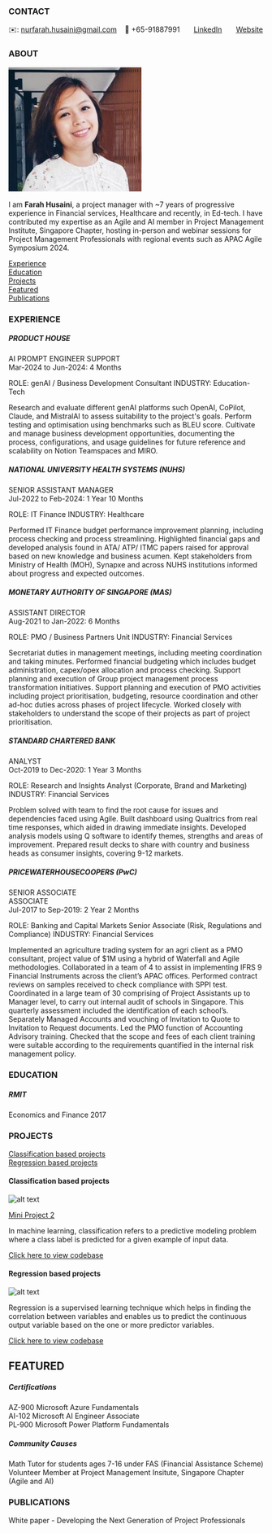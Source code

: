 <!-- CONTACT Section Starts -->
### CONTACT

<!-- Add your details -->
✉️: nurfarah.husaini@gmail.com 
&nbsp;&nbsp; 📲 +65-91887991
&nbsp;&nbsp;&nbsp;&nbsp;&nbsp; [LinkedIn](https://www.linkedin.com/in/farah-husaini/) 
&nbsp;&nbsp;&nbsp;&nbsp;&nbsp; [Website](https://www.linkedin.com/in/farah-husaini/)
<!-- CONTACT Section Ends -->

<!-- ABOUT Section Starts -->
### ABOUT
<!-- Add link to your picture -->

![alt text](https://raw.githubusercontent.com/fh19291/farah_husaini/main/images/Profile%20photo.png)

<!-- Add your details -->

I am __Farah Husaini__, a project manager with ~7 years of progressive experience in Financial services, Healthcare and recently, in Ed-tech. I have contributed my expertise as an Agile and AI member in Project Management Institute, Singapore Chapter, hosting in-person and webinar sessions for Project Management Professionals with regional events such as APAC Agile Symposium 2024.


<!-- Add link to the sections -->
[Experience](#experience) <br>
[Education](#education) <br>
[Projects](#projects) <br>
[Featured](#featured) <br>
[Publications](#publications) <br>

<!-- ABOUT Section Ends -->

<!-- EXPERIENCE Section Starts -->
### EXPERIENCE
<!-- Add your details -->
##### PRODUCT HOUSE
AI PROMPT ENGINEER SUPPORT <br>
Mar-2024 to Jun-2024: 4 Months

ROLE: genAI / Business Development Consultant
INDUSTRY: Education-Tech

Research and evaluate different genAI platforms such OpenAI, CoPilot, Claude, and MistralAI to assess suitability to the project's goals. Perform testing and optimisation using benchmarks such as BLEU score. Cultivate and manage business development opportunities, documenting the process, configurations, and usage guidelines for future reference and scalability on Notion Teamspaces and MIRO.

##### NATIONAL UNIVERSITY HEALTH SYSTEMS (NUHS)
SENIOR ASSISTANT MANAGER <br>
Jul-2022 to Feb-2024: 1 Year 10 Months

ROLE: IT Finance
INDUSTRY: Healthcare

Performed IT Finance budget performance improvement planning, including process checking and process streamlining. Highlighted financial gaps and developed analysis found in ATA/ ATP/ ITMC papers raised for approval based 
on new knowledge and business acumen. Kept stakeholders from Ministry of Health (MOH), Synapxe and across NUHS institutions informed about progress and expected outcomes. 

##### MONETARY AUTHORITY OF SINGAPORE (MAS)
ASSISTANT DIRECTOR <br>
Aug-2021 to Jan-2022: 6 Months

ROLE: PMO / Business Partners Unit
INDUSTRY: Financial Services

Secretariat duties in management meetings, including meeting coordination and taking minutes. Performed financial budgeting which includes budget administration, capex/opex allocation and process 
checking. Support planning and execution of Group project management process transformation initiatives. Support planning and execution of PMO activities including project prioritisation, budgeting, resource 
coordination and other ad-hoc duties across phases of project lifecycle. Worked closely with stakeholders to understand the scope of their projects as part of project prioritisation. 

##### STANDARD CHARTERED BANK
ANALYST <br>
Oct-2019 to Dec-2020: 1 Year 3 Months

ROLE: Research and Insights Analyst (Corporate, Brand and Marketing)
INDUSTRY: Financial Services

Problem solved with team to find the root cause for issues and dependencies faced using Agile. Built dashboard using Qualtrics from real time responses, which aided in drawing immediate insights.
Developed analysis models using Q software to identify themes, strengths and areas of improvement. Prepared result decks to share with country and business heads as consumer insights, covering 9-12 markets.

##### PRICEWATERHOUSECOOPERS (PwC)
SENIOR ASSOCIATE <br>
ASSOCIATE <br>
Jul-2017 to Sep-2019: 2 Year 2 Months

ROLE: Banking and Capital Markets Senior Associate (Risk, Regulations and Compliance)
INDUSTRY: Financial Services

Implemented an agriculture trading system for an agri client as a PMO consultant, project value of $1M using a hybrid of Waterfall and Agile methodologies. Collaborated in a team of 4 to assist in implementing IFRS 9 Financial Instruments across the client’s APAC offices. Performed contract reviews on samples received to check compliance with SPPI test. Coordinated in a large team of 30 comprising of Project Assistants up to Manager level, to carry out internal 
audit of schools in Singapore. This quarterly assessment included the identification of each school’s. Separately Managed Accounts and vouching of Invitation to Quote to Invitation to Request documents. Led the PMO function of Accounting Advisory training. Checked that the scope and fees of each client training were suitable according to the requirements quantified in the internal risk management policy. 

<!-- EXPERIENCE Section Ends -->

<!-- EDUCATION Section Starts -->
### EDUCATION
<!-- Add your details -->
##### RMIT
Economics and Finance 2017

<!-- EDUCATION Section Ends -->

<!-- PROJECTS Section Starts -->
### PROJECTS
<!-- Add your details -->

[Classification based projects](#classification-based-projects) <br>
[Regression based projects](#regression-based-projects) <br>

<!-- Add your details -->

#### Classification based projects
![alt text](https://raw.githubusercontent.com/krvishwesh54/Kumar-Vishwesh/main/images/Classification.png)

[Mini Project 2](https://github.com/fh19291/farah_husaini/blob/main/documents/Group%204_Mini%20project%202%20solution/Group%204_Mini%20project%202%20solution.ipynb)

In machine learning, classification refers to a predictive modeling problem where a class label is predicted for a given example of input data.

[Click here to view codebase](https://github.com/krvishwesh54/DataScience_DeepLearning_MachineLearning/tree/master/Classification)

#### Regression based projects
![alt text](https://raw.githubusercontent.com/krvishwesh54/Kumar-Vishwesh/main/images/Regression.jpg)

Regression is a supervised learning technique which helps in finding the correlation between variables and enables us to predict the continuous output variable based on the one or more predictor variables.

[Click here to view codebase](https://github.com/krvishwesh54/DataScience_DeepLearning_MachineLearning/tree/master/Regression)

<!-- PROJECTS Section Ends -->

<!-- FEATURED Section Starts -->
## FEATURED
<!-- Add your details -->
##### Certifications
AZ-900 Microsoft Azure Fundamentals <br>
AI-102 Microsoft AI Engineer Associate <br>
PL-900 Microsoft Power Platform Fundamentals

##### Community Causes
Math Tutor for students ages 7-16 under FAS (Financial Assistance Scheme) <br>
Volunteer Member at Project Management Insitute, Singapore Chapter (Agile and AI)

<!-- FEATURED Section Ends -->

### PUBLICATIONS
White paper - Developing the Next Generation of Project Professionals
